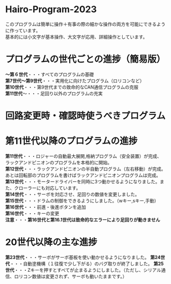 # Hairo-Program-2023

このプログラムは簡単に操作＋有事の際の細かな操作の両方を可能にできるように作っています。<br>
基本的には小文字が基本操作、大文字が応用、詳細操作としています。<br>

# プログラムの世代ごとの進捗（簡易版）
**～第６世代**・・・すべてのプログラムの基礎<br>
**第7世代～第9世代**・・・実用化に向けたプログラム（ロリコンなど）<br>
**第10世代**・・・第9世代までの致命的なCAN通信プログラムの克服<br>
**第11世代**～・・・足回り以外のプログラムの充実<br>

# 回路変更時・確認時使うべきプログラム


# 第11世代以降のプログラムの進捗
**第11世代**・・・ロジャーの自動最大展開,格納プログラム（安全装置）が完成、ラックアンドピニオンのプログラムを本格的に開始。<br>
**第12世代**・・・ラックアンドピニオンの半自動プログラム（左右移動）が完成。あとは回転部のプログラムを書けばラックアンドピニオンプログラムは完成。<br>
**第13世代**・・・モータードライバーを同時に3つ動かせるようになりました。また、クローラーにも対応しています。<br>
**第14世代**・・・サーボを対応させ、足回りの数値を変更しました。<br>
**第15世代**・・・ドラムの制御をできるようにしました。（wキー,sキー,手動）<br>
**第16世代**・・・前進・後進ボタンを追加<br>
**第16世代**・・・キーの変更<br>
**注意**・・・**第16世代と第16.1世代は致命的なエラーにより足回りが動きません**

# 20世代以降の主な進捗
**第23世代**・・・サーボがサーボ基板を使い動かせるようになりました。
**第24世代**・・・自動塗機構（１往復で少し下がる）のバグ取りが終了しました。
**第25世代**・・・Zキーを押すとすべてが止まるようにしました。（ただし、シリアル通信、ロリコン数値は変更されず、サーボも動いたままです。）
